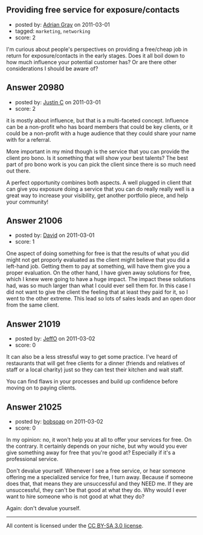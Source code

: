 ## Providing free service for exposure/contacts

- posted by: [Adrian Gray](https://stackexchange.com/users/-1/6810-adrian-gray) on 2011-03-01
- tagged: `marketing`, `networking`
- score: 2

I'm curious about people's perspectives on providing a free/cheap job in return for exposure/contacts in the early stages. Does it all boil down to how much influence your potential customer has? Or are there other considerations I should be aware of?


## Answer 20980

- posted by: [Justin C](https://stackexchange.com/users/-1/6947-justin-c) on 2011-03-01
- score: 2

it is mostly about influence, but that is a multi-faceted concept. Influence can be a non-profit who has board members that could be key clients, or it could be a non-profit with a huge audience that they could share your name with for a referral. 

More important in my mind though is the service that you can provide the client pro bono. Is it something that will show your best talents? The best part of pro bono work is you can pick the client since there is so much need out there.

A perfect opportunity combines both aspects. A well plugged in client that can give you exposure doing a service that you can do really really well is a great way to increase your visibility, get another portfolio piece, and help your community!


## Answer 21006

- posted by: [David](https://stackexchange.com/users/-1/2684-david) on 2011-03-01
- score: 1

One aspect of doing something for free is that the results of what you did might not get proporly evaluated as the client might believe that you did a left-hand job. Getting them to pay at something, will have them give you a proper evaluation. On the other hand, I have given away solutions for free, which I knew were going to have a huge impact. The impact these solutions had, was so much larger than what I could ever sell them for. In this case I did not want to give the client the feeling that at least they paid for it, so I went to the other extreme. This lead so lots of sales leads and an open door from the same client.


## Answer 21019

- posted by: [JeffO](https://stackexchange.com/users/-1/1796-jeffo) on 2011-03-02
- score: 0

It can also be a less stressful way to get some practice. I've heard of restaurants that will get free clients for a dinner (friends and relatives of staff or a local charity) just so they can test their kitchen and wait staff. 

You can find flaws in your processes and build up confidence before moving on to paying clients.


## Answer 21025

- posted by: [bobsoap](https://stackexchange.com/users/-1/6141-bobsoap) on 2011-03-02
- score: 0

In my opinion: no, it won't help you at all to offer your services for free. On the contrary. It certainly depends on your niche, but why would you ever give something away for free that you're good at? Especially if it's a professional service.

Don't devalue yourself. Whenever I see a free service, or hear someone offering me a specialized service for free, I turn away. Because if someone does that, that means they are unsuccessful and they NEED me. If they are unsuccessful, they can't be that good at what they do. Why would I ever want to hire someone who is not good at what they do?

Again: don't devalue yourself.



---

All content is licensed under the [CC BY-SA 3.0 license](https://creativecommons.org/licenses/by-sa/3.0/).
